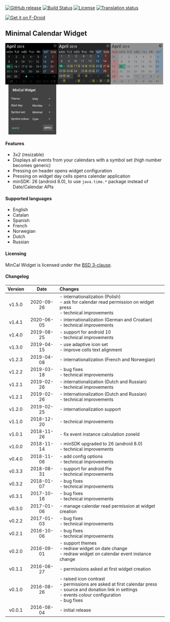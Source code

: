 [![GitHub release](https://img.shields.io/github/release/mvmike/min-cal-widget.svg)](https://github.com/mvmike/min-cal-widget/releases)
[![Build Status](https://travis-ci.org/mvmike/min-cal-widget.svg?branch=master)](https://travis-ci.org/mvmike/min-cal-widget)
[![License](https://img.shields.io/badge/License-BSD%203--Clause-blue.svg)](https://opensource.org/licenses/BSD-3-Clause)
[![Translation status](https://hosted.weblate.org/widgets/min-cal-widget/-/min-cal-widget/svg-badge.svg)](https://hosted.weblate.org/engage/min-cal-widget/?utm_source=widget)

<div style="display:flex;" >
    <a href="https://f-droid.org/app/cat.mvmike.minimalcalendarwidget">
        <img src="https://f-droid.org/badge/get-it-on.png"
             alt="Get it on F-Droid" height="80">
    </a>
</div>

## Minimal Calendar Widget

<div style="display:flex;" >
    <img src="assets/widget_preview_black.png" width="33%" >
    <img src="assets/widget_preview_grey.png" width="33%" >
    <img src="assets/widget_preview_white.png" width="33%" >
</div>

<div style="display:flex;" >
    <img style="margin-left:10px;" src="assets/configuration_preview.png" width="30%" >
</div>

#### Features

* 3x2 (resizable)
* Displays all events from your calendars with a symbol set (high number becomes generic)
* Pressing on header opens widget configuration
* Pressing on widget day cells opens calendar application
* minSDK: 26 (android 8.0), to use `java.time.*` package instead of Date/Calendar APIs

#### Supported languages

* English
* Catalan
* Spanish
* French
* Norwegian
* Dutch
* Russian

#### Licensing

MinCal Widget is licensed under the [BSD 3-clause](LICENSE).

#### Changelog

| Version        | Date           | Changes                                                                                                                                                             |
| :------------: |:-------------: | :------------------------------------------------------------------------------------------------------------------------------------------------------------------ |
| v1.5.0         | 2020-09-26     | - internationalization (Polish)<br>- ask for calendar read permission on widget press<br>- technical improvements                                                                                            |
| v1.4.1         | 2020-06-05     | - internationalization (German and Croatian)<br>- technical improvements                                                                                            |
| v1.4.0         | 2019-08-25     | - support for android 10<br>- technical improvements                                                                                                                |
| v1.3.0         | 2019-04-15     | - use adaptive icon set<br>- improve cells text alignment                                                                                                           |
| v1.2.3         | 2019-04-08     | - internationalization (French and Norwegian)                                                                                                                       |
| v1.2.2         | 2019-03-18     | - bug fixes<br>- technical improvements                                                                                                                             |
| v1.2.1         | 2019-02-26     | - internationalization (Dutch and Russian)<br>- technical improvements                                                                                              |
| v1.2.1         | 2019-02-26     | - internationalization (Dutch and Russian)<br>- technical improvements                                                                                              |
| v1.2.0         | 2019-02-25     | - internationalization support                                                                                                                                      |
| v1.1.0         | 2018-12-20     | - technical improvements                                                                                                                                            |
| v1.0.1         | 2018-11-26     | - fix event instance calculation zoneId                                                                                                                             |
| v1.0.0         | 2018-11-14     | - minSDK upgraded to 26 (android 8.0)<br>- technical improvements                                                                                                   |
| v0.4.0         | 2018-11-06     | - add config options<br>- technical improvements                                                                                                                    |
| v0.3.3         | 2018-08-31     | - support for android Pie<br>- technical improvements                                                                                                               |
| v0.3.2         | 2018-01-07     | - bug fixes<br>- technical improvements                                                                                                                             |
| v0.3.1         | 2017-10-16     | - bug fixes<br>- technical improvements                                                                                                                             |
| v0.3.0         | 2017-01-06     | - manage calendar read permission at widget creation                                                                                                                |
| v0.2.2         | 2017-01-03     | - bug fixes<br>- technical improvements                                                                                                                             |
| v0.2.1         | 2016-10-06     | - bug fixes<br>- technical improvements                                                                                                                             |
| v0.2.0         | 2016-09-01     | - support themes<br>- redraw widget on date change<br>- redraw widget on calendar event instance change                                                             |
| v0.1.1         | 2016-08-27     | - permissions asked at first widget creation                                                                                                                        |
| v0.1.0         | 2016-08-26     | - raised icon contrast<br>- permissions are asked at first calendar press<br>- source and donation link in settings<br>- events colour configuration<br>- bug fixes |
| v0.0.1         | 2016-08-04     | - initial release                                                                                                                                                   |